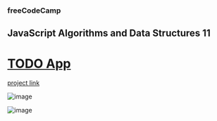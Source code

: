 ### freeCodeCamp

## JavaScript Algorithms and Data Structures 11

# [TODO App](https://github.com/UniBreakfast/free-code-camp-javascript-algorithms-11-todo-app)

[project link](https://www.freecodecamp.org/learn/javascript-algorithms-and-data-structures-v8/learn-localstorage-by-building-a-todo-app/step-1)

![image](https://github.com/user-attachments/assets/d7876a8a-de45-431a-ac98-6aef1db60362)

![image](https://github.com/user-attachments/assets/aa30cf99-3795-4771-881b-fcf09c9fe14d)
